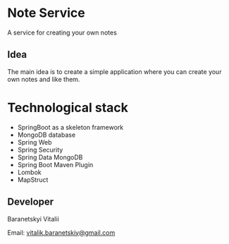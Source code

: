 # Note Service
A service for creating your own notes
## Idea
The main idea is to create a simple application where you can create your own notes and like them.
# Technological stack
- SpringBoot as a skeleton framework
- MongoDB database
- Spring Web
- Spring Security
- Spring Data MongoDB
- Spring Boot Maven Plugin
- Lombok
- MapStruct
## Developer
Baranetskyi Vitalii

Email: vitalik.baranetskiy@gmail.com
